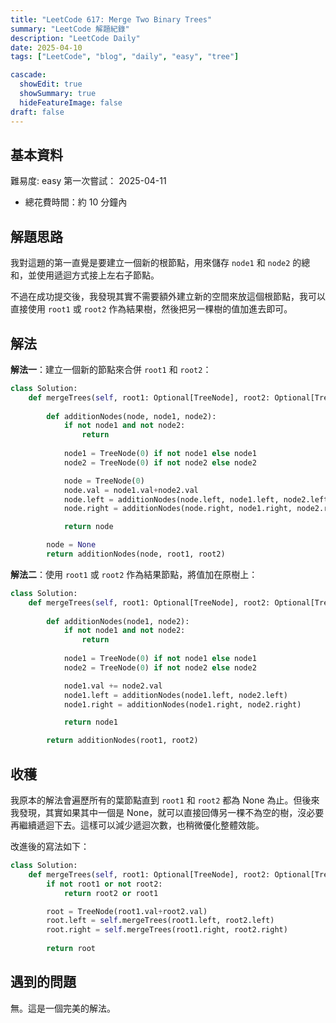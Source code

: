 ```yaml
---
title: "LeetCode 617: Merge Two Binary Trees"
summary: "LeetCode 解題紀錄"
description: "LeetCode Daily"
date: 2025-04-10
tags: ["LeetCode", "blog", "daily", "easy", "tree"]

cascade:
  showEdit: true
  showSummary: true
  hideFeatureImage: false
draft: false
---
```


## 基本資料

難易度: easy
第一次嘗試： 2025-04-11
- 總花費時間：約 10 分鐘內

## 解題思路

我對這題的第一直覺是要建立一個新的根節點，用來儲存 `node1` 和 `node2` 的總和，並使用遞迴方式接上左右子節點。

不過在成功提交後，我發現其實不需要額外建立新的空間來放這個根節點，我可以直接使用 `root1` 或 `root2` 作為結果樹，然後把另一棵樹的值加進去即可。

## 解法

**解法一**：建立一個新的節點來合併 `root1` 和 `root2`：
```python
class Solution:
    def mergeTrees(self, root1: Optional[TreeNode], root2: Optional[TreeNode]) -> Optional[TreeNode]:
        
        def additionNodes(node, node1, node2):
            if not node1 and not node2:
                return
            
            node1 = TreeNode(0) if not node1 else node1
            node2 = TreeNode(0) if not node2 else node2

            node = TreeNode(0) 
            node.val = node1.val+node2.val
            node.left = additionNodes(node.left, node1.left, node2.left)
            node.right = additionNodes(node.right, node1.right, node2.right)

            return node

        node = None
        return additionNodes(node, root1, root2)
```
**解法二**：使用 `root1` 或 `root2` 作為結果節點，將值加在原樹上：
```python
class Solution:
    def mergeTrees(self, root1: Optional[TreeNode], root2: Optional[TreeNode]) -> Optional[TreeNode]:
        
        def additionNodes(node1, node2):
            if not node1 and not node2:
                return
            
            node1 = TreeNode(0) if not node1 else node1
            node2 = TreeNode(0) if not node2 else node2

            node1.val += node2.val
            node1.left = additionNodes(node1.left, node2.left)
            node1.right = additionNodes(node1.right, node2.right)

            return node1

        return additionNodes(root1, root2)
```

## 收穫

我原本的解法會遍歷所有的葉節點直到 `root1` 和 `root2` 都為 None 為止。但後來我發現，其實如果其中一個是 None，就可以直接回傳另一棵不為空的樹，沒必要再繼續遞迴下去。這樣可以減少遞迴次數，也稍微優化整體效能。

改進後的寫法如下：
```python
class Solution:
    def mergeTrees(self, root1: Optional[TreeNode], root2: Optional[TreeNode]) -> Optional[TreeNode]:
        if not root1 or not root2:
            return root2 or root1

        root = TreeNode(root1.val+root2.val)
        root.left = self.mergeTrees(root1.left, root2.left)
        root.right = self.mergeTrees(root1.right, root2.right)
        
        return root
```


## 遇到的問題
無。這是一個完美的解法。